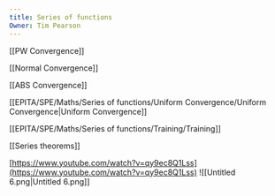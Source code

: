 ```yaml
---
title: Series of functions
Owner: Tim Pearson
---
```

[[PW Convergence]]

[[Normal Convergence]]

[[ABS Convergence]]

[[EPITA/SPE/Maths/Series of functions/Uniform Convergence/Uniform Convergence|Uniform Convergence]]

[[EPITA/SPE/Maths/Series of functions/Training/Training]]

[[Series theorems]]

[https://www.youtube.com/watch?v=qy9ec8Q1Lss](https://www.youtube.com/watch?v=qy9ec8Q1Lss)
![[Untitled 6.png|Untitled 6.png]]


